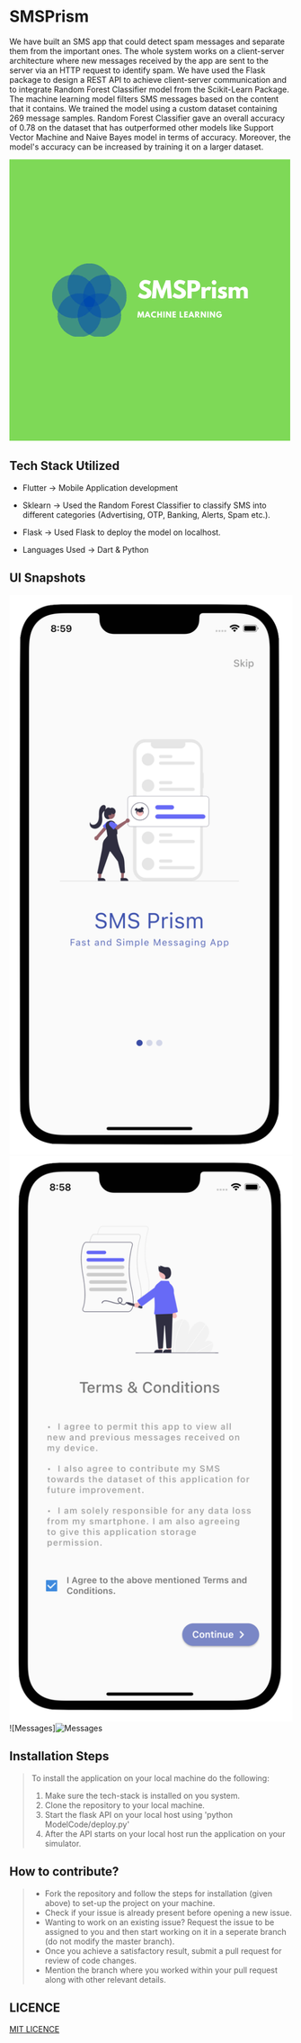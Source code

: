 # SMSPrism
We have built an SMS app that could detect spam messages and separate them from the important ones. The whole system works on a client-server architecture where new messages received by the app are sent to the server via an HTTP request to identify spam. We have used the Flask package to design a REST API to achieve client-server communication and to integrate Random Forest Classifier model from the Scikit-Learn Package. The machine learning model filters SMS messages based on the content that it contains. We trained  the  model  using  a  custom  dataset  containing  269  message  samples. Random Forest Classifier gave an overall accuracy of 0.78 on the dataset that has outperformed other models like Support Vector Machine and Naive Bayes model in terms of accuracy. Moreover, the model's accuracy can be increased by training it on a larger dataset.

![Logo](Snapshots/Logo.png)

## Tech Stack Utilized

- Flutter -> Mobile Application development
- Sklearn -> Used the Random Forest Classifier to classify SMS into different categories (Advertising, OTP, Banking, Alerts, Spam etc.).

- Flask -> Used Flask to deploy the model on localhost.
- Languages Used -> Dart & Python

## UI Snapshots

![Welcome](Snapshots/Welcome.png)
![T&C](Snapshots/T&C.png)
![Messages]<img width="475" alt="Messages" src="https://user-images.githubusercontent.com/57445475/144711479-11a31a8f-56d2-458e-b340-5bfbc89e28ed.png">


## Installation Steps
> To install the application on your local machine do the following:
>
> 1. Make sure the tech-stack is installed on you system.
> 1. Clone the repository to your local machine.
> 1.  Start the flask API on your local host using 'python ModelCode/deploy.py'
> 1. After the API starts on your local host run the application on your simulator.

## How to contribute?
> - Fork the repository and follow the steps for installation (given above) to set-up the project on your machine.
> - Check if your issue is already present before opening a new issue.
> - Wanting to work on an existing issue? Request the issue to be assigned to you and then start working on it in a seperate branch (do not modify the master branch).
> - Once you achieve a satisfactory result, submit a pull request for review of code changes.
> - Mention the branch where you worked within your pull request along with other relevant details.

## LICENCE
[MIT LICENCE](LICENSE.txt)
